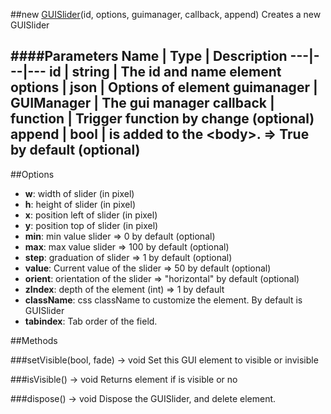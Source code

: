 ##new [GUISlider](#)(id, options, guimanager, callback, append)
Creates a new GUISlider

####Parameters
Name | Type | Description
---|---|---
**id** | string | The id and name element
**options** | json | Options of element
**guimanager** | GUIManager | The gui manager
**callback** | function | Trigger function by change (optional)
**append** | bool | is added to the &lt;body&gt;. =&gt; True by default (optional)
---

##Options

* **w**: width of slider (in pixel)
* **h**: height of slider (in pixel)
* **x**: position left of slider (in pixel)
* **y**: position top of slider (in pixel)
* **min**: min value slider =&gt; 0 by default (optional)
* **max**: max value slider =&gt; 100 by default (optional)
* **step**: graduation of slider =&gt; 1 by default (optional)
* **value**: Current value of the slider =&gt; 50 by default (optional)
* **orient**: orientation of the slider =&gt; "horizontal" by default (optional)
* **zIndex**: depth of the element (int) =&gt; 1 by default
* **className**: css className to customize the element. By default is GUISlider
* **tabindex**: Tab order of the field.

##Methods

###setVisible(bool, fade) → void
Set this GUI element to visible or invisible

###isVisible() → void
Returns element if is visible or no

###dispose() → void
Dispose the GUISlider, and delete element.
